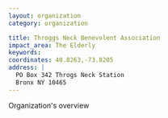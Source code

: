 ```yaml
---
layout: organization
category: organization

title: Throggs Neck Benevolent Association
impact_area: The Elderly
keywords: 
coordinates: 40.8263,-73.8205
address: |
  PO Box 342 Throgs Neck Station
  Bronx NY 10465
---
```

Organization's overview
